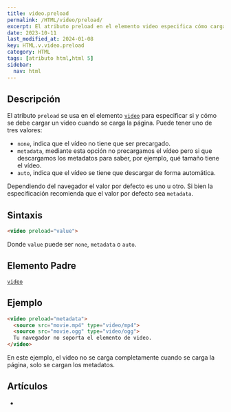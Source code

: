 ```yaml
---
title: video.preload
permalink: /HTML/video/preload/
excerpt: El atributo preload en el elemento video especifica cómo cargar un video. Puede ser none, metadata o auto.
date: 2023-10-11
last_modified_at: 2024-01-08
key: HTML.v.video.preload
category: HTML
tags: [atributo html,html 5]
sidebar:
  nav: html
---
```


## Descripción


El atributo `preload` se usa en el elemento [`video`](https://www.w3api.com/HTML/video/) para especificar si y cómo se debe cargar un video cuando se carga la página. Puede tener uno de tres valores:

- `none`, indica que el vídeo no tiene que ser precargado.
- `metadata`, mediante esta opción no precargamos el vídeo pero si que descargamos los metadatos para saber, por ejemplo, qué tamaño tiene el vídeo.
- `auto`, indica que el vídeo se tiene que descargar de forma automática.

Dependiendo del navegador el valor por defecto es uno u otro. Si bien la especificación recomienda que el valor por defecto sea `metadata`.


## Sintaxis


```html
<video preload="value">

```


Donde `value` puede ser `none`, `metadata` o `auto`.


## Elemento Padre


[`video`](https://www.w3api.com/HTML/video/)


## Ejemplo


```html
<video preload="metadata">
  <source src="movie.mp4" type="video/mp4">
  <source src="movie.ogg" type="video/ogg">
  Tu navegador no soporta el elemento de video.
</video>

```


En este ejemplo, el video no se carga completamente cuando se carga la página, solo se cargan los metadatos.


## Artículos

- 
